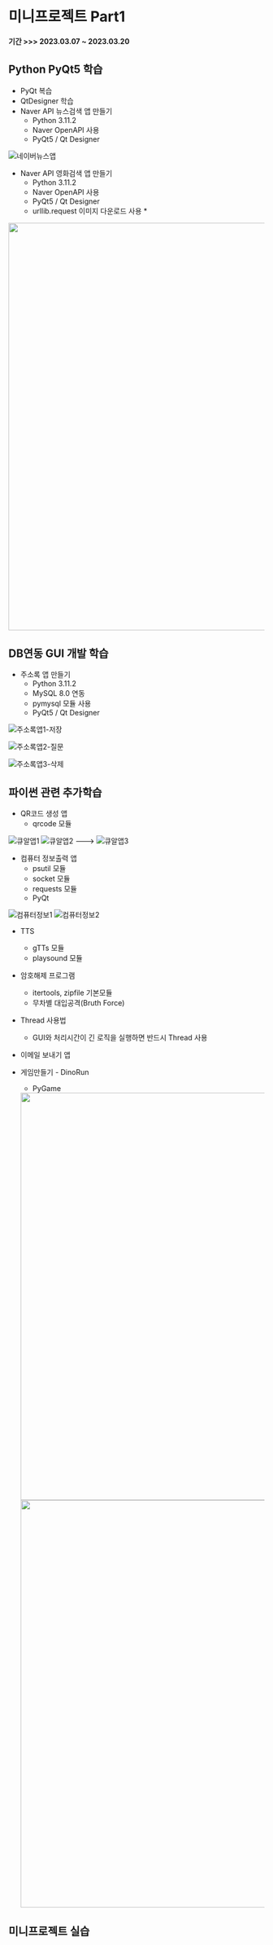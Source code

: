# 미니프로젝트 Part1
#### 기간 >>> 2023.03.07 ~ 2023.03.20


## Python PyQt5 학습
- PyQt 복습
- QtDesigner 학습
- Naver API 뉴스검색 앱 만들기
  - Python 3.11.2
  - Naver OpenAPI 사용
  - PyQt5 / Qt Designer

![네이버뉴스앱](https://raw.githubusercontent.com/limchaeyeon8/MimiProjects/main/part1/stdPyQt/NaverNewsNewjeans.png)

<!--
<img src="https://raw.githubusercontent.com/limchaeyeon8/MimiProjects/main/part1/stdPyQt/NaverNewsNewjeans.png" width="800" />
-->

- Naver API 영화검색 앱 만들기
  - Python 3.11.2
  - Naver OpenAPI 사용
  - PyQt5 / Qt Designer
  - urllib.request 이미지 다운로드 사용 *

<img src="https://raw.githubusercontent.com/limchaeyeon8/MimiProjects/main/part1/stdPyQt/NaverMovieH_P.png" width="800" />


## DB연동 GUI 개발 학습
- 주소록 앱 만들기
  - Python 3.11.2
  - MySQL 8.0 연동
  - pymysql 모듈 사용
  - PyQt5 / Qt Designer

![주소록앱1-저장](https://raw.githubusercontent.com/limchaeyeon8/MimiProjects/main/part1/stdPyQt/adr_save.png)

![주소록앱2-질문](https://raw.githubusercontent.com/limchaeyeon8/MimiProjects/main/part1/stdPyQt/adr_rpy.png)

![주소록앱3-삭제](https://raw.githubusercontent.com/limchaeyeon8/MimiProjects/main/part1/stdPyQt/adr_del.png)

## 파이썬 관련 추가학습
- QR코드 생성 앱
  - qrcode 모듈

![큐알앱1](https://raw.githubusercontent.com/limchaeyeon8/MimiProjects/main/part1/stdPython/QrGen1.png)
![큐알앱2](https://raw.githubusercontent.com/limchaeyeon8/MimiProjects/main/part1/stdPython/QrGen2.png)
--->
![큐알앱3](https://raw.githubusercontent.com/limchaeyeon8/MimiProjects/main/part1/stdPython/qrResult.png)


- 컴퓨터 정보출력 앱
  - psutil 모듈
  - socket 모듈
  - requests 모듈
  - PyQt
  
![컴퓨터정보1](https://raw.githubusercontent.com/limchaeyeon8/MimiProjects/main/part1/stdPython/comInfo1.png)
![컴퓨터정보2](https://raw.githubusercontent.com/limchaeyeon8/MimiProjects/main/part1/stdPython/comInfo2.png)


- TTS
  - gTTs 모듈
  - playsound 모듈

- 암호해제 프로그램
  - itertools, zipfile 기본모듈
  - 무차별 대입공격(Bruth Force)

- Thread 사용법
  - GUI와 처리시간이 긴 로직을 실행하면 반드시 Thread 사용

- 이메일 보내기 앱

- 게임만들기 - DinoRun
  - PyGame

  <img src="https://raw.githubusercontent.com/limchaeyeon8/MimiProjects/main/part1/stdPyGame/dinogame.png" width="800" />

  <img src="https://raw.githubusercontent.com/limchaeyeon8/MimiProjects/main/part1/stdPyGame/dinoRun.mp4" width="800" />


## 미니프로젝트 실습
